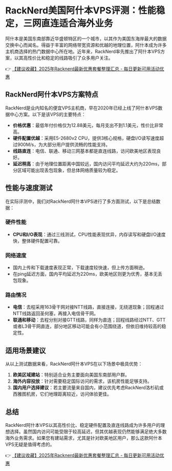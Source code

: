 # RackNerd美国阿什本VPS评测：性能稳定，三网直连适合海外业务

阿什本是美国东南部靠近华盛顿特区的一个城市，以其作为美国东海岸最大的数据交换中心而闻名。得益于丰富的网络带宽资源和优越的地理位置，阿什本成为许多主机商选择的热门数据中心所在地。近年来，RackNerd率先推出了阿什本VPS方案，以其高性价比和稳定的线路吸引了众多用户关注。

👉 [【建议收藏】2025年Racknerd最新优惠套餐整理汇总 - 每日更新可用活动优惠](https://bit.ly/Rack_Nerd)

## RackNerd阿什本VPS方案特点

RackNerd是业内知名的便宜VPS主机商，早在2020年已经上线了阿什本VPS数据中心方案。以下是该VPS的主要特点：

- **价格优惠**：最低年付价格仅为12.88美元，每月支出不到1.1美元，性价比非常高。
- **硬件配置优越**：采用E5-2680v2 CPU，提供3核心规格，硬盘I/O读写速度超过900M/s，为大部分用户提供流畅的性能支持。
- **线路直连**：电信、联通、移动三网基本都是直连线路，访问欧美地区表现良好。
- **延迟稍高**：由于地理位置距离中国较远，国内访问平均延迟大约为220ms，部分区域可能出现丢包现象，但总体网络质量较为稳定。

## 性能与速度测试

在实际评测中，我们对RackNerd阿什本VPS进行了多方面测试，以下是总结数据：

### 硬件性能
- **CPU和I/O表现**：通过三线测试，CPU性能表现优异，内存读写和硬盘I/O速度快，整体硬件配置可靠。
  
### 网络速度
- 国内上传和下载速度表现正常，下载速度较快速，但上传方面稍逊。
- 在ping延迟方面，国内平均延迟为220ms，欧美地区则更为优秀，基本无丢包现象。

### 路由情况
- **电信**：去程采用163骨干网对接NTT线路，直接连接，无绕道现象；回程通过NTT线路返回圣何塞，再接入电信骨干网。
- **联通和移动**：去程分别对接GTT线路，同样为直连；回程线路经过NTT、GTT或者L3骨干网直连，部分地区移动可能会有小范围绕道，但依旧维持较高的稳定性。

## 适用场景建议

从以上测试数据来看，RackNerd阿什本VPS在以下场景中极具优势：

1. **欧美区域建站**：特别适合业务主要面向美国东南部用户群。
2. **海外内容投放**：针对需要稳定国际访问的需求，该机房性能足够支持。
3. **国内用户选择建议**：若主要流量来自国内，建议优先考虑RackNerd洛杉矶或西雅图机房，它们地理距离较近，访问体验更佳。

## 总结

RackNerd阿什本VPS以其高性价比、稳定硬件配置及直连线路成为许多用户的理想选择。虽然国内访问可能受限于较高延迟，但其优越表现仍然能够满足绝大多数海外业务需求。如果您有建站需求，尤其是针对欧美地区用户，那么这款阿什本VPS无疑是值得考虑的。

👉 [【建议收藏】2025年Racknerd最新优惠套餐整理汇总 - 每日更新可用活动优惠](https://bit.ly/Rack_Nerd)